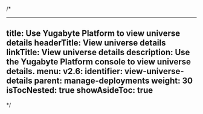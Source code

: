 /*

---
title: Use Yugabyte Platform to view universe details
headerTitle: View universe details
linkTitle: View universe details
description: Use the Yugabyte Platform console to view universe details.
menu:
  v2.6:
    identifier: view-universe-details
    parent: manage-deployments
    weight: 30
isTocNested: true
showAsideToc: true
---

*/
